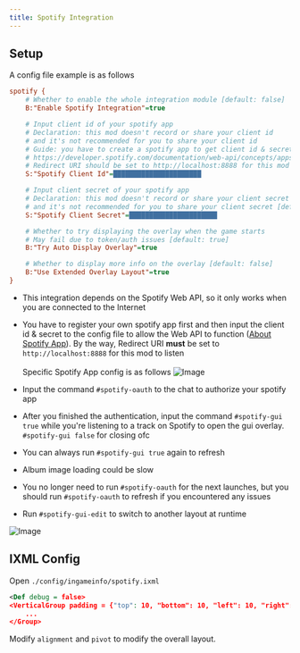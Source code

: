 ```yaml
---
title: Spotify Integration
---
```


## Setup

A config file example is as follows
```cfg
spotify {
    # Whether to enable the whole integration module [default: false]
    B:"Enable Spotify Integration"=true

    # Input client id of your spotify app 
    # Declaration: this mod doesn't record or share your client id 
    # and it's not recommended for you to share your client id 
    # Guide: you have to create a spotify app to get client id & secrete 
    # https://developer.spotify.com/documentation/web-api/concepts/apps 
    # Redirect URI should be set to http://localhost:8888 for this mod to listen [default: ]
    S:"Spotify Client Id"=██████████████████████

    # Input client secret of your spotify app 
    # Declaration: this mod doesn't record or share your client secret 
    # and it's not recommended for you to share your client secret [default: ]
    S:"Spotify Client Secret"=██████████████████████

    # Whether to try displaying the overlay when the game starts 
    # May fail due to token/auth issues [default: true]
    B:"Try Auto Display Overlay"=true

    # Whether to display more info on the overlay [default: false]
    B:"Use Extended Overlay Layout"=true
}
```

- This integration depends on the Spotify Web API, so it only works when you are connected to the Internet
- You have to register your own spotify app first and then input the client id & secret to the config file to allow the Web API to function ([About Spotify App](https://developer.spotify.com/documentation/web-api/concepts/apps)). By the way, Redirect URI **must** be set to `http://localhost:8888` for this mod to listen<br><br>Specific Spotify App config is as follows
  ![Image](/Ingame-Info-Reborn-Wiki/wiki/spotify1.png)
  
- Input the command `#spotify-oauth` to the chat to authorize your spotify app
- After you finished the authentication, input the command `#spotify-gui true` while you're listening to a track on Spotify to open the gui overlay. `#spotify-gui false` for closing ofc
- You can always run `#spotify-gui true` again to refresh
- Album image loading could be slow
- You no longer need to run `#spotify-oauth` for the next launches, but you should run `#spotify-oauth` to refresh if you encountered any issues
- Run `#spotify-gui-edit` to switch to another layout at runtime

![Image](/Ingame-Info-Reborn-Wiki/wiki/spotify2.png)

## IXML Config

Open `./config/ingameinfo/spotify.ixml`

```xml
<Def debug = false>
<VerticalGroup padding = {"top": 10, "bottom": 10, "left": 10, "right": 10} alignment = TOP_RIGHT pivot = TOP_RIGHT>
    ...
</Group>
```

Modify `alignment` and `pivot` to modify the overall layout.
